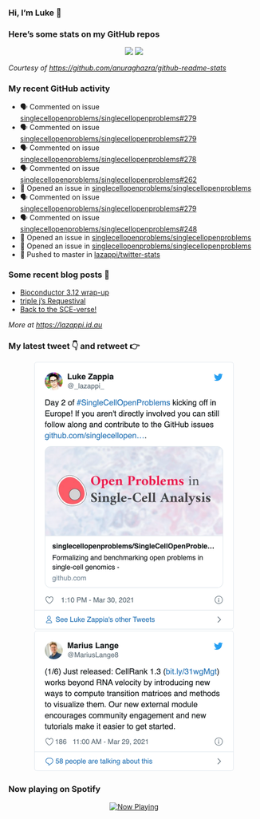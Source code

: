 
<!-- README.md is generated from README.Rmd. Please edit that file -->

### Hi, I’m Luke 👋

<!--
**lazappi/lazappi** is a ✨ _special_ ✨ repository because its `README.md` (this file) appears on your GitHub profile.

Here are some ideas to get you started:

- 🔭 I’m currently working on ...
- 🌱 I’m currently learning ...
- 👯 I’m looking to collaborate on ...
- 🤔 I’m looking for help with ...
- 💬 Ask me about ...
- 📫 How to reach me: ...
- 😄 Pronouns: ...
- ⚡ Fun fact: ...
-->

### Here’s some stats on my GitHub repos

<p align="center">

<img src="https://github-readme-stats.vercel.app/api?username=lazappi&count_private=true&show_icons=true&theme=buefy&hide_title=True">
<img src="https://github-readme-stats.vercel.app/api/top-langs/?username=lazappi&hide=html&theme=buefy&layout=compact">

</p>

*Courtesy of <https://github.com/anuraghazra/github-readme-stats>*

### My recent GitHub activity

  - 🗣 Commented on issue
    [singlecellopenproblems/singlecellopenproblems\#279](https://github.com/singlecellopenproblems/singlecellopenproblems#279)
  - 🗣 Commented on issue
    [singlecellopenproblems/singlecellopenproblems\#279](https://github.com/singlecellopenproblems/singlecellopenproblems#279)
  - 🗣 Commented on issue
    [singlecellopenproblems/singlecellopenproblems\#278](https://github.com/singlecellopenproblems/singlecellopenproblems#278)
  - 🗣 Commented on issue
    [singlecellopenproblems/singlecellopenproblems\#262](https://github.com/singlecellopenproblems/singlecellopenproblems#262)
  - 🤔 Opened an issue in
    [singlecellopenproblems/singlecellopenproblems](https://github.com/singlecellopenproblems/singlecellopenproblems)
  - 🗣 Commented on issue
    [singlecellopenproblems/singlecellopenproblems\#279](https://github.com/singlecellopenproblems/singlecellopenproblems#279)
  - 🗣 Commented on issue
    [singlecellopenproblems/singlecellopenproblems\#248](https://github.com/singlecellopenproblems/singlecellopenproblems#248)
  - 🤔 Opened an issue in
    [singlecellopenproblems/singlecellopenproblems](https://github.com/singlecellopenproblems/singlecellopenproblems)
  - 🤔 Opened an issue in
    [singlecellopenproblems/singlecellopenproblems](https://github.com/singlecellopenproblems/singlecellopenproblems)
  - 📨 Pushed to master in
    [lazappi/twitter-stats](https://github.com/lazappi/twitter-stats)

### Some recent blog posts 📝

  - [Bioconductor 3.12
    wrap-up](https://lazappi.id.au/post/2020-10-30-bioconductor-3-12-wrap-up/)
  - [triple j’s
    Requestival](https://lazappi.id.au/post/2020-07-11-requestival/)
  - [Back to the
    SCE-verse\!](https://lazappi.id.au/post/2020-05-12-back-to-the-sce-verse/)

*More at <https://lazappi.id.au>*

### My latest tweet 👇 and retweet 👉


<p align="center">

<a href="https://twitter.com/_lazappi_/status/1376884636090007557">
<img src="https://github.com/lazappi/lazappi/raw/master/README_files/figure-gfm/tweets-1.png" width="400">
</a> <a href="https://twitter.com/_lazappi_/status/1376497249291755520">
<img src="https://github.com/lazappi/lazappi/raw/master/README_files/figure-gfm/tweets-2.png" width="400">
</a>

</p>

### Now playing on Spotify

<p align="center">

<a href="https://now-playing-profile.lazappi.vercel.app/now-playing?open">
<img src="https://now-playing-profile.lazappi.vercel.app/now-playing" width="256" height="64" alt="Now Playing">
</a>

</p>
